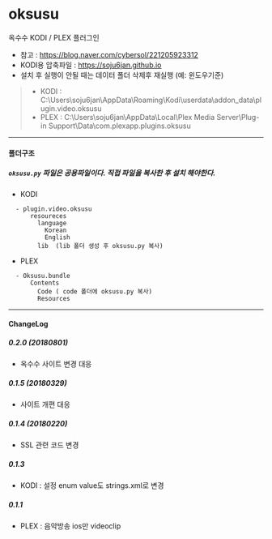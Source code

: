 # oksusu

옥수수 KODI / PLEX 플러그인
- 참고 : https://blog.naver.com/cybersol/221205923312
- KODI용 압축파일 : https://soju6jan.github.io
- 설치 후 실행이 안될 때는 데이터 폴더 삭제후 재실행 (예: 윈도우기준)
> - KODI : C:\Users\soju6jan\AppData\Roaming\Kodi\userdata\addon_data\plugin.video.oksusu
> - PLEX : C:\Users\soju6jan\AppData\Local\Plex Media Server\Plug-in Support\Data\com.plexapp.plugins.oksusu

----
#### 폴더구조
#####  ```oksusu.py``` 파일은 공용파일이다. 직접 파일을 복사한 후 설치 해야한다.
  - KODI
  ```
    - plugin.video.oksusu
        resoureces
          language
            Korean
            English
          lib  (lib 폴더 생성 후 oksusu.py 복사)
  ```

  - PLEX
  ```
    - Oksusu.bundle
        Contents
          Code ( code 폴더에 oksusu.py 복사)
          Resources
  ```


----
#### ChangeLog
##### 0.2.0 (20180801)
- 옥수수 사이트 변경 대응

##### 0.1.5 (20180329)
- 사이트 개편 대응

##### 0.1.4 (20180220)
- SSL 관련 코드 변경

##### 0.1.3
- KODI : 설정 enum value도 strings.xml로 변경

##### 0.1.1
- PLEX : 음악방송 ios만 videoclip
